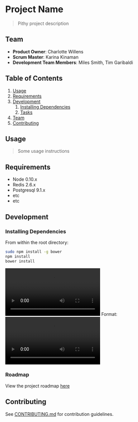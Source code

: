 # Project Name

> Pithy project description

## Team

  - __Product Owner__: Charlotte Willens
  - __Scrum Master__: Karina Kinaman
  - __Development Team Members__: Miles Smith, Tim Garibaldi

## Table of Contents

1. [Usage](#Usage)
1. [Requirements](#requirements)
1. [Development](#development)
    1. [Installing Dependencies](#installing-dependencies)
    1. [Tasks](#tasks)
1. [Team](#team)
1. [Contributing](#contributing)

## Usage

> Some usage instructions

## Requirements

- Node 0.10.x
- Redis 2.6.x
- Postgresql 9.1.x
- etc
- etc

## Development

### Installing Dependencies

From within the root directory:

```sh
sudo npm install -g bower
npm install
bower install
```


![startDevMode](https://giant.gfycat.com/MilkyOnlyAyeaye.webm?raw=true)
Format: ![Alt Text](https://giant.gfycat.com/MilkyOnlyAyeaye.webm?raw=true)
### Roadmap

View the project roadmap [here](LINK_TO_PROJECT_ISSUES)


## Contributing

See [CONTRIBUTING.md](CONTRIBUTING.md) for contribution guidelines.
